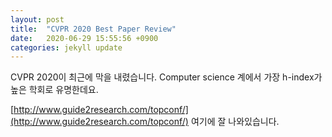 ```yaml
---
layout: post
title:  "CVPR 2020 Best Paper Review"
date:   2020-06-29 15:55:56 +0900
categories: jekyll update
---
```

CVPR 2020이 최근에 막을 내렸습니다. Computer science 계에서 가장 h-index가 높은 학회로 유명한데요.

[http://www.guide2research.com/topconf/](http://www.guide2research.com/topconf/) 여기에 잘 나와있습니다.
